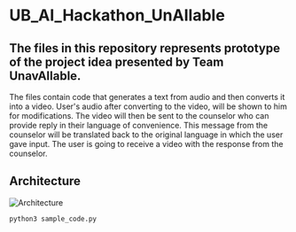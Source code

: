 # UB_AI_Hackathon_UnAIlable
## The files in this repository represents prototype of the project idea presented by Team UnavAIlable.   
The files contain code that generates a text from audio and then converts it into a video. User's audio after converting to the video, will be shown to him for modifications. The video will then be sent to the counselor who can provide reply in their language of convenience. This message from the counselor will be translated back to the original language in which the user gave input. The user is going to receive a video with the response from the counselor.

## Architecture
![Architecture](https://github.com/Piyush-M01/UB_AI_Hackathon_UnavAIlable/blob/main/flow_charty.drawio.png)

```
python3 sample_code.py
```

